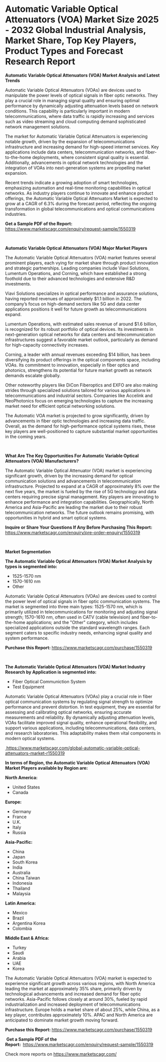 <p><h1>Automatic Variable Optical Attenuators (VOA) Market Size 2025 - 2032 Global Industrial Analysis, Market Share, Top Key Players, Product Types and Forecast Research Report</h1></p><p><strong>Automatic Variable Optical Attenuators (VOA) Market Analysis and Latest Trends</strong></p>
<p><p>Automatic Variable Optical Attenuators (VOAs) are devices used to manipulate the power levels of optical signals in fiber optic networks. They play a crucial role in managing signal quality and ensuring optimal performance by dynamically adjusting attenuation levels based on network conditions. This capability is particularly important in modern telecommunications, where data traffic is rapidly increasing and services such as video streaming and cloud computing demand sophisticated network management solutions.</p><p>The market for Automatic Variable Optical Attenuators is experiencing notable growth, driven by the expansion of telecommunications infrastructure and increasing demand for high-speed internet services. Key applications include data centers, telecommunication networks, and fiber-to-the-home deployments, where consistent signal quality is essential. Additionally, advancements in optical network technologies and the integration of VOAs into next-generation systems are propelling market expansion.</p><p>Recent trends indicate a growing adoption of smart technologies, emphasizing automation and real-time monitoring capabilities in optical networks. As industry players continue to innovate and enhance product offerings, the Automatic Variable Optical Attenuators Market is expected to grow at a CAGR of 6.3% during the forecast period, reflecting the ongoing transformation in global telecommunications and optical communications industries.</p></p>
<p><strong>Get a Sample PDF of the Report:&nbsp;</strong> <a href="https://www.marketscagr.com/enquiry/request-sample/1550319?utm_campaign=1902&utm_medium=2&utm_source=Github&utm_content=ia&utm_term=12022025&utm_id=automatic-variable-optical-attenuators-voa">https://www.marketscagr.com/enquiry/request-sample/1550319</a></p>
<p>&nbsp;</p>
<p><strong>Automatic Variable Optical Attenuators (VOA) Major Market Players</strong></p>
<p><p>The Automatic Variable Optical Attenuators (VOA) market features several prominent players, each vying for market share through product innovation and strategic partnerships. Leading companies include Viavi Solutions, Lumentum Operations, and Corning, which have established a strong foothold due to their advanced technologies and extensive R&D investments.</p><p>Viavi Solutions specializes in optical performance and assurance solutions, having reported revenues of approximately $1.1 billion in 2022. The company’s focus on high-demand sectors like 5G and data center applications positions it well for future growth as telecommunications expand.</p><p>Lumentum Operations, with estimated sales revenue of around $1.6 billion, is recognized for its robust portfolio of optical devices. Its investments in next-generation optical networks for data centers and telecommunication infrastructures suggest a favorable market outlook, particularly as demand for high-capacity connectivity increases.</p><p>Corning, a leader with annual revenues exceeding $14 billion, has been diversifying its product offerings in the optical components space, including VOAs. Its commitment to innovation, especially in fiber optics and photonics, strengthens its potential for future market growth as network demands escalate globally.</p><p>Other noteworthy players like DiCon Fiberoptics and EXFO are also making strides through specialized solutions tailored for various applications in telecommunications and industrial sectors. Companies like Accelink and NeoPhotonics focus on emerging technologies to capture the increasing market need for efficient optical networking solutions.</p><p>The Automatic VOA market is projected to grow significantly, driven by advancements in fiber optic technologies and increasing data traffic. Overall, as the demand for high-performance optical systems rises, these key players are well-positioned to capture substantial market opportunities in the coming years.</p></p>
<p>&nbsp;</p>
<p><strong>What Are The Key Opportunities For Automatic Variable Optical Attenuators (VOA) Manufacturers?</strong></p>
<p><p>The Automatic Variable Optical Attenuator (VOA) market is experiencing significant growth, driven by the increasing demand for optical communication solutions and advancements in telecommunication infrastructure. Projected to expand at a CAGR of approximately 8% over the next five years, the market is fueled by the rise of 5G technology and data centers requiring precise signal management. Key players are innovating to enhance performance and integration capabilities. Geographically, North America and Asia-Pacific are leading the market due to their robust telecommunication networks. The future outlook remains promising, with opportunities in hybrid and smart optical systems.</p></p>
<p><strong>Inquire or Share Your Questions If Any Before Purchasing This Report:</strong> <a href="https://www.marketscagr.com/enquiry/pre-order-enquiry/1550319?utm_campaign=1902&utm_medium=2&utm_source=Github&utm_content=ia&utm_term=12022025&utm_id=automatic-variable-optical-attenuators-voa">https://www.marketscagr.com/enquiry/pre-order-enquiry/1550319</a></p>
<p>&nbsp;</p>
<p><strong>Market Segmentation</strong></p>
<p><strong>The Automatic Variable Optical Attenuators (VOA) Market Analysis by types is segmented into:</strong></p>
<p><ul><li>1525-1570 nm</li><li>1570-1610 nm</li><li>Other</li></ul></p>
<p><p>Automatic Variable Optical Attenuators (VOAs) are devices used to control the power level of optical signals in fiber optic communication systems. The market is segmented into three main types: 1525-1570 nm, which is primarily utilized in telecommunications for monitoring and adjusting signal strength; 1570-1610 nm, often used in CATV (cable television) and fiber-to-the-home applications; and the "Other" category, which includes specialized applications outside the standard wavelength ranges. Each segment caters to specific industry needs, enhancing signal quality and system performance.</p></p>
<p><strong>Purchase this Report:&nbsp;</strong><a href="https://www.marketscagr.com/purchase/1550319?utm_campaign=1902&utm_medium=2&utm_source=Github&utm_content=ia&utm_term=12022025&utm_id=automatic-variable-optical-attenuators-voa">https://www.marketscagr.com/purchase/1550319</a></p>
<p>&nbsp;</p>
<p><strong>The Automatic Variable Optical Attenuators (VOA) Market Industry Research by Application is segmented into:</strong></p>
<p><ul><li>Fiber Optical Communiction System</li><li>Test Equipment</li></ul></p>
<p><p>Automatic Variable Optical Attenuators (VOAs) play a crucial role in fiber optical communication systems by regulating signal strength to optimize performance and prevent distortion. In test equipment, they are essential for assessing and calibrating optical networks, ensuring accurate measurements and reliability. By dynamically adjusting attenuation levels, VOAs facilitate improved signal quality, enhance operational flexibility, and support various applications, including telecommunications, data centers, and research laboratories. This adaptability makes them vital components in modern optical systems.</p></p>
<p><a href="https://www.marketscagr.com/global-automatic-variable-optical-attenuators-market-r1550319?utm_campaign=1902&utm_medium=2&utm_source=Github&utm_content=ia&utm_term=12022025&utm_id=automatic-variable-optical-attenuators-voa">&nbsp;https://www.marketscagr.com/global-automatic-variable-optical-attenuators-market-r1550319</a></p>
<p><strong>In terms of Region, the Automatic Variable Optical Attenuators (VOA) Market Players available by Region are:</strong></p>
<p>
    <p> <strong> North America: </strong>
        <ul>
            <li>United States</li>
            <li>Canada</li>
        </ul>
        </p> 
    <p> <strong> Europe: </strong>
        <ul>
            <li>Germany</li>
            <li>France</li>
            <li>U.K.</li>
            <li>Italy</li>
            <li>Russia</li>
        </ul>
        </p> 
    <p> <strong> Asia-Pacific: </strong>
        <ul>
            <li>China</li>
            <li>Japan</li>
            <li>South Korea</li>
            <li>India</li>
            <li>Australia</li>
            <li>China Taiwan</li>
            <li>Indonesia</li>
            <li>Thailand</li>
            <li>Malaysia</li>
        </ul>
        </p> 
    <p> <strong> Latin America: </strong>
        <ul>
            <li>Mexico</li>
            <li>Brazil</li>
            <li>Argentina Korea</li>
            <li>Colombia</li>
        </ul>
        </p> 
    <p> <strong> Middle East & Africa: </strong>
        <ul>
            <li>Turkey</li>
            <li>Saudi</li>
            <li>Arabia</li>
            <li>UAE</li>
            <li>Korea</li>
        </ul>
    </p>
    </p>
<p><p>The Automatic Variable Optical Attenuators (VOA) market is expected to experience significant growth across various regions, with North America leading the market at approximately 35% share, primarily driven by technological advancements and increased demand for fiber optic networks. Asia-Pacific follows closely at around 30%, fueled by rapid industrialization and increased deployment of telecommunications infrastructure. Europe holds a market share of about 25%, while China, as a key player, contributes approximately 10%. APAC and North America are anticipated to dominate market growth moving forward.</p></p>
<p><strong>Purchase this Report: </strong><a href="https://www.marketscagr.com/purchase/1550319?utm_campaign=1902&utm_medium=2&utm_source=Github&utm_content=ia&utm_term=12022025&utm_id=automatic-variable-optical-attenuators-voa">https://www.marketscagr.com/purchase/1550319</a></p>
<p>&nbsp;<strong>Get a Sample PDF of the Report:&nbsp;&nbsp;</strong><a href="https://www.marketscagr.com/enquiry/request-sample/1550319?utm_campaign=1902&utm_medium=2&utm_source=Github&utm_content=ia&utm_term=12022025&utm_id=automatic-variable-optical-attenuators-voa">https://www.marketscagr.com/enquiry/request-sample/1550319</a></p>
<p><strong></strong></p>
<p>Check more reports on <a href="https://www.marketscagr.com/?utm_campaign=1902&utm_medium=2&utm_source=Github&utm_content=ia&utm_term=12022025&utm_id=automatic-variable-optical-attenuators-voa">https://www.marketscagr.com/</a></p>